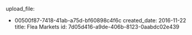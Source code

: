 upload_file:
  - 00500f87-7418-41ab-a75d-bf60898c4f6c
created_date: 2016-11-22
title: Flea Markets
id: 7d05d416-a9de-406b-8123-0aabdc02e439

